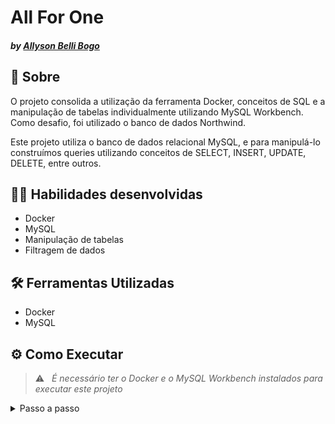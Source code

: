 # All For One
#### _by [Allyson Belli Bogo](https://www.linkedin.com/in/allysonbogo/)_

## :page_with_curl: Sobre

O projeto consolida a utilização da ferramenta Docker, conceitos de SQL e a manipulação de tabelas individualmente utilizando MySQL Workbench. Como desafio, foi utilizado o banco de dados Northwind.

Este projeto utiliza o banco de dados relacional MySQL, e para manipulá-lo construímos queries utilizando conceitos de SELECT, INSERT, UPDATE, DELETE, entre outros.


## :man_technologist: Habilidades desenvolvidas

* Docker
* MySQL
* Manipulação de tabelas
* Filtragem de dados


## 🛠️ Ferramentas Utilizadas

* Docker
* MySQL

## ⚙️ Como Executar

> :warning: &nbsp; _É necessário ter o Docker e o MySQL Workbench instalados para executar este projeto_

<details>
  <summary> Passo a passo </summary>
  <br>

1. Clone o repositório em uma pasta de preferência

```
git clone git@github.com:allysonbogo/project-mysql-all-for-one.git
```

2. Entre na pasta raíz do projeto e instale todas as dependências

```
npm install
```

3. Para rodar o projeto é necessario executar o comando abaixo no diretório raiz do projeto. Isso fará com que os containers docker sejam orquestrados e o banco de dados esteja disponível

```
docker-compose up -d
```
4. No MySQL Workbench, crie o banco de dados a partir dos comandos do arquivo <code>northwind.sql</code>

5. Para testar as queries, copie os comandos dos arquivos <code>challenges/desafio1...27.sql</code> no MySQL Workbench